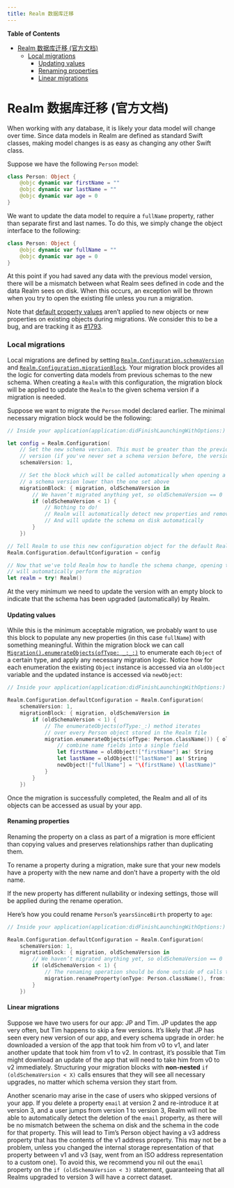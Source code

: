 ```yaml
---
title: Realm 数据库迁移
---
```


<!-- START doctoc generated TOC please keep comment here to allow auto update -->
<!-- DON'T EDIT THIS SECTION, INSTEAD RE-RUN doctoc TO UPDATE -->
**Table of Contents**

- [Realm 数据库迁移 (官方文档)](#realm-%E6%95%B0%E6%8D%AE%E5%BA%93%E8%BF%81%E7%A7%BB-%E5%AE%98%E6%96%B9%E6%96%87%E6%A1%A3)
    - [Local migrations](#local-migrations)
      - [Updating values](#updating-values)
      - [Renaming properties](#renaming-properties)
      - [Linear migrations](#linear-migrations)

<!-- END doctoc generated TOC please keep comment here to allow auto update -->



# Realm 数据库迁移 (官方文档)

When working with any database, it is likely your data model will change over time. Since data models in Realm are defined as standard Swift classes, making model changes is as easy as changing any other Swift class.

Suppose we have the following `Person` model:

```swift
class Person: Object {
    @objc dynamic var firstName = ""
    @objc dynamic var lastName = ""
    @objc dynamic var age = 0
}
```

We want to update the data model to require a `fullName` property, rather than separate first and last names. To do this, we simply change the object interface to the following:

```swift
class Person: Object {
    @objc dynamic var fullName = ""
    @objc dynamic var age = 0
}
```

At this point if you had saved any data with the previous model version, there will be a mismatch between what Realm sees defined in code and the data Realm sees on disk. When this occurs, an exception will be thrown when you try to open the existing file unless you run a migration.

Note that [default property values](https://realm.io/docs/swift/latest#default-property-values) aren’t applied to new objects or new properties on existing objects during migrations. We consider this to be a bug, and are tracking it as [#1793](https://github.com/realm/realm-cocoa/issues/1793).

### Local migrations

Local migrations are defined by setting [`Realm.Configuration.schemaVersion`](https://realm.io/docs/swift/api/Extensions/Realm/Configuration.html#/s:vVC10RealmSwift5Realm13Configuration13schemaVersionVSs6UInt64) and [`Realm.Configuration.migrationBlock`](https://realm.io/docs/swift/latest/api/Extensions/Realm/Configuration.html#/s:vVC10RealmSwift5Realm13Configuration14migrationBlockGSqFT9migrationCS_9Migration16oldSchemaVersionVSs6UInt64_T__). Your migration block provides all the logic for converting data models from previous schemas to the new schema. When creating a `Realm` with this configuration, the migration block will be applied to update the `Realm` to the given schema version if a migration is needed.

Suppose we want to migrate the `Person` model declared earlier. The minimal necessary migration block would be the following:

```swift
// Inside your application(application:didFinishLaunchingWithOptions:)

let config = Realm.Configuration(
    // Set the new schema version. This must be greater than the previously used
    // version (if you've never set a schema version before, the version is 0).
    schemaVersion: 1,

    // Set the block which will be called automatically when opening a Realm with
    // a schema version lower than the one set above
    migrationBlock: { migration, oldSchemaVersion in
        // We haven’t migrated anything yet, so oldSchemaVersion == 0
        if (oldSchemaVersion < 1) {
            // Nothing to do!
            // Realm will automatically detect new properties and removed properties
            // And will update the schema on disk automatically
        }
    })

// Tell Realm to use this new configuration object for the default Realm
Realm.Configuration.defaultConfiguration = config

// Now that we've told Realm how to handle the schema change, opening the file
// will automatically perform the migration
let realm = try! Realm()
```

At the very minimum we need to update the version with an empty block to indicate that the schema has been upgraded (automatically) by Realm.

#### Updating values

While this is the minimum acceptable migration, we probably want to use this block to populate any new properties (in this case `fullName`) with something meaningful. Within the migration block we can call [`Migration().enumerateObjects(ofType: _:_:)`](https://realm.io/docs/swift/api/Classes/Migration.html#/s:FC10RealmSwift9Migration9enumerateFS0_FTSSFT9oldObjectGSqCS_13DynamicObject_9newObjectGSqS1___T__T_) to enumerate each `Object` of a certain type, and apply any necessary migration logic. Notice how for each enumeration the existing `Object` instance is accessed via an `oldObject` variable and the updated instance is accessed via `newObject`:

```swift
// Inside your application(application:didFinishLaunchingWithOptions:)

Realm.Configuration.defaultConfiguration = Realm.Configuration(
    schemaVersion: 1,
    migrationBlock: { migration, oldSchemaVersion in
        if (oldSchemaVersion < 1) {
            // The enumerateObjects(ofType:_:) method iterates
            // over every Person object stored in the Realm file
            migration.enumerateObjects(ofType: Person.className()) { oldObject, newObject in
                // combine name fields into a single field
                let firstName = oldObject!["firstName"] as! String
                let lastName = oldObject!["lastName"] as! String
                newObject!["fullName"] = "\(firstName) \(lastName)"
            }
        }
    })
```

Once the migration is successfully completed, the Realm and all of its objects can be accessed as usual by your app.

#### Renaming properties

Renaming the property on a class as part of a migration is more efficient than copying values and preserves relationships rather than duplicating them.

To rename a property during a migration, make sure that your new models have a property with the new name and don’t have a property with the old name.

If the new property has different nullability or indexing settings, those will be applied during the rename operation.

Here’s how you could rename `Person`’s `yearsSinceBirth` property to `age`:

```swift
// Inside your application(application:didFinishLaunchingWithOptions:)

Realm.Configuration.defaultConfiguration = Realm.Configuration(
    schemaVersion: 1,
    migrationBlock: { migration, oldSchemaVersion in
        // We haven’t migrated anything yet, so oldSchemaVersion == 0
        if (oldSchemaVersion < 1) {
            // The renaming operation should be done outside of calls to `enumerateObjects(ofType: _:)`.
            migration.renameProperty(onType: Person.className(), from: "yearsSinceBirth", to: "age")
        }
    })
```

#### Linear migrations

Suppose we have two users for our app: JP and Tim. JP updates the app very often, but Tim happens to skip a few versions. It’s likely that JP has seen every new version of our app, and every schema upgrade in order: he downloaded a version of the app that took him from v0 to v1, and later another update that took him from v1 to v2. In contrast, it’s possible that Tim might download an update of the app that will need to take him from v0 to v2 immediately. Structuring your migration blocks with **non-nested** `if (oldSchemaVersion < X)` calls ensures that they will see all necessary upgrades, no matter which schema version they start from.

Another scenario may arise in the case of users who skipped versions of your app. If you delete a property `email` at version 2 and re-introduce it at version 3, and a user jumps from version 1 to version 3, Realm will not be able to automatically detect the deletion of the `email` property, as there will be no mismatch between the schema on disk and the schema in the code for that property. This will lead to Tim’s Person object having a v3 address property that has the contents of the v1 address property. This may not be a problem, unless you changed the internal storage representation of that property between v1 and v3 (say, went from an ISO address representation to a custom one). To avoid this, we recommend you nil out the `email` property on the `if (oldSchemaVersion < 3)` statement, guaranteeing that all Realms upgraded to version 3 will have a correct dataset.
